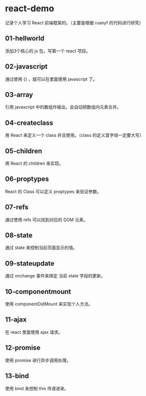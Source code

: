 # react-demo

记录个人学习 React 前端框架的。（主要是根据 ruanyf 的代码进行研究）

## 01-hellworld

添加3个核心的 js 包，写第一个 react 项目。

## 02-javascript

通过使用 {} ，就可以在里面使用 javascript 了。

## 03-array

引用 javascript 中的数组作输出，会自动把数组内元素合并。

## 04-createclass

用 React 来定义一个 class 并且使用。（class 的定义首字母一定要大写）

## 05-children

用 React 的 children 来实现。

## 06-proptypes

React 的 Class 可以定义 proptypes 来验证参数。

## 07-refs

通过使用 refs 可以找到对应的 DOM 元素。

## 08-state

通过 state 来控制当前页面显示的值。

## 09-stateupdate

通过 onchange 事件来绑定 当前 state 字段的更新。

## 10-componentmount

使用 componentDidMount 来实现个人方法。

## 11-ajax

在 react 里面使用 ajax 请求。

## 12-promise

使用 promise 进行异步调用处理。

## 13-bind

使用 bind 来控制 this 传递进来。